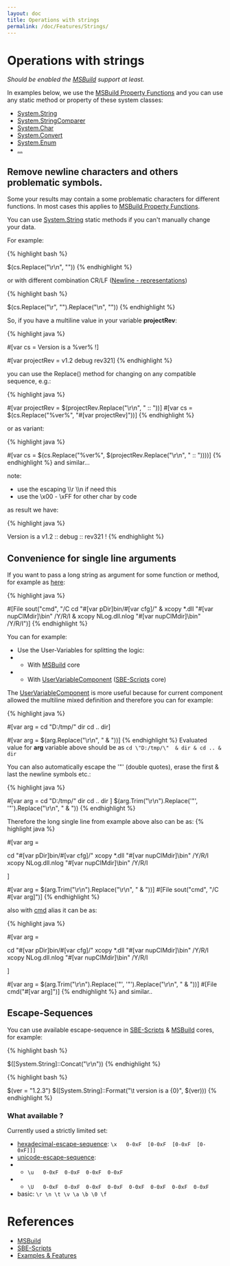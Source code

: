 ```yaml
---
layout: doc
title: Operations with strings
permalink: /doc/Features/Strings/
---
```

# Operations with strings

*Should be enabled the [MSBuild](../../Scripts/MSBuild/) support at least.*

In examples below, we use the [MSBuild Property Functions](https://msdn.microsoft.com/en-us/library/vstudio/dd633440%28v=vs.120%29.aspx#BKMK_PropertyFunctions) and you can use any static method or property of these system classes:

* [System.String](https://msdn.microsoft.com/en-us/library/system.string_methods%28v=vs.100%29.aspx)
* [System.StringComparer](https://msdn.microsoft.com/en-us/library/system.stringcomparer_methods%28v=vs.100%29.aspx)
* [System.Char](https://msdn.microsoft.com/en-us/library/system.char_methods%28v=vs.100%29.aspx)
* [System.Convert](https://msdn.microsoft.com/en-us/library/system.convert_methods%28v=vs.100%29.aspx)
* [System.Enum](https://msdn.microsoft.com/en-us/library/system.enum_methods%28v=vs.100%29.aspx)
* [...](https://msdn.microsoft.com/en-us/library/vstudio/dd633440%28v=vs.120%29.aspx#BKMK_Static)


## Remove newline characters and others problematic symbols.

Some your results may contain a some problematic characters for different functions. In most cases this applies to [MSBuild Property Functions](../../Scripts/MSBuild/).

You can use [System.String](https://msdn.microsoft.com/en-us/library/system.string_methods%28v=vs.100%29.aspx) static methods if you can't manually change your data.

For example:

{% highlight bash %}

$(cs.Replace("\r\n", ""))
{% endhighlight %}

or with different combination CR/LF ([Newline - representations](http://en.wikipedia.org/wiki/Newline#Representations))

{% highlight bash %}

$(cs.Replace("\r", "").Replace("\n", ""))
{% endhighlight %}


So, if you have a multiline value in your variable **projectRev**:

{% highlight java %}

#[var cs = Version is a %ver% !] 

#[var projectRev = v1.2
debug 
rev321]
{% endhighlight %}

you can use the Replace() method for changing on any compatible sequence, e.g.:

{% highlight java %}


#[var projectRev = $(projectRev.Replace("\r\n", " :: "))]
#[var cs = $(cs.Replace("%ver%", "#[var projectRev]"))]
{% endhighlight %}

or as variant:

{% highlight java %}

#[var cs = $(cs.Replace("%ver%", $(projectRev.Replace("\r\n", " :: "))))]
{% endhighlight %}
and similar...

note:

* use the escaping \\\r \\\n if need this
* use the \x00 - \xFF for other char by code


as result we have:

{% highlight java %}

Version is a v1.2 :: debug  :: rev321 !
{% endhighlight %}

## Convenience for single line arguments

If you want to pass a long string as argument for some function or method, for example as [here](../../Examples/Artefacts/):

{% highlight java %}

#[File sout("cmd", "/C cd \"#[var pDir]bin/#[var cfg]/\" & xcopy *.dll \"#[var nupCIMdir]\bin\" /Y/R/I & xcopy NLog.dll.nlog \"#[var nupCIMdir]\bin\" /Y/R/I")]
{% endhighlight %}

You can for example:

* Use the User-Variables for splitting the logic:
* * With [MSBuild](../../Scripts/MSBuild/) core
* * With [UserVariableComponent](../../Scripts/SBE-Scripts/Components/UserVariableComponent/) ([SBE-Scripts](../../Scripts/SBE-Scripts/) core)

The [UserVariableComponent](../../Scripts/SBE-Scripts/Components/UserVariableComponent/) is  more useful because for current component allowed the multiline mixed definition and therefore you can for example:

{% highlight java %}

#[var arg = cd \"D:/tmp/\" 
dir
cd ..
dir]

#[var arg = $(arg.Replace("\r\n", " & "))]
{% endhighlight %}
Evaluated value for **arg** variable above should be as `cd \"D:/tmp/\"  & dir & cd .. & dir`

You can also automatically escape the '"' (double quotes), erase the first & last the newline symbols etc.:

{% highlight java %}

#[var arg = 
cd "D:/tmp/" 
dir
cd ..
dir
]
$(arg.Trim("\r\n").Replace('"', '\"').Replace("\r\n", " & "))
{% endhighlight %}

Therefore the long single line from example above also can be as:
{% highlight java %}

#[var arg = 

cd \"#[var pDir]bin/#[var cfg]/\"
xcopy *.dll \"#[var nupCIMdir]\bin\" /Y/R/I
xcopy NLog.dll.nlog \"#[var nupCIMdir]\bin\" /Y/R/I

]

#[var arg = $(arg.Trim("\r\n").Replace("\r\n", " & "))]
#[File sout("cmd", "/C  #[var arg]")]
{% endhighlight %}

also with [cmd](../../Scripts/SBE-Scripts/Components/FileComponent/) alias it can be as:

{% highlight java %}

#[var arg = 

cd "#[var pDir]bin/#[var cfg]/"
xcopy *.dll "#[var nupCIMdir]\bin" /Y/R/I
xcopy NLog.dll.nlog "#[var nupCIMdir]\bin" /Y/R/I

]

#[var arg = $(arg.Trim("\r\n").Replace('"', '\"').Replace("\r\n", " & "))]
#[File cmd("#[var arg]")]
{% endhighlight %}
and similar..

## Escape-Sequences

You can use available escape-sequence in [SBE-Scripts](../../Scripts/SBE-Scripts/) & [MSBuild](../../Scripts/MSBuild/) cores, for example:

{% highlight bash %}

$([System.String]::Concat("\r\n"))
{% endhighlight %}

{% highlight bash %}

$(ver = "1.2.3")
$([System.String]::Format("\t version is a {0}", $(ver)))
{% endhighlight %}

### What available ?

Currently used a strictly limited set:

* [hexadecimal-escape-sequence](https://msdn.microsoft.com/en-us/library/aa691087%28v=vs.71%29.aspx): `\x   0-0xF  [0-0xF  [0-0xF  [0-0xF]]]`
* [unicode-escape-sequence](https://msdn.microsoft.com/en-us/library/aa664669%28v=vs.71%29.aspx): 
* * `\u   0-0xF  0-0xF  0-0xF  0-0xF` 
* * `\U   0-0xF  0-0xF  0-0xF  0-0xF  0-0xF  0-0xF  0-0xF  0-0xF`
* basic: `\r \n \t \v \a \b \0 \f`

# References

* [MSBuild](../../Scripts/MSBuild/)
* [SBE-Scripts](../../Scripts/SBE-Scripts/)
* [Examples & Features](../../Examples/)

